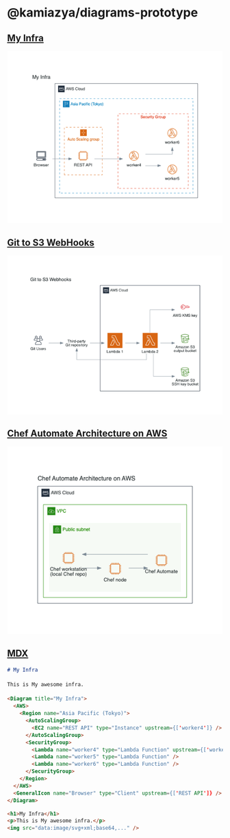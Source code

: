 # @kamiazya/diagrams-prototype

## [My Infra](./examples/aws/src/MyInfra.tsx)

![MyInfra](./examples/aws/MyInfra.png)

## [Git to S3 WebHooks](./examples/aws/src/GitToS3WebHooks.tsx)

![GitToS3WebHooks](./examples/aws/GitToS3WebHooks.png)

## [Chef Automate Architecture on AWS](./examples/aws/src/ChefAutomateArchitectureOnAWS.tsx)

![ChefAutomateArchitectureOnAWS](./examples/aws/ChefAutomateArchitectureOnAWS.png)

## [MDX](./examples/mdx/MyInfra.mdx)

```md
# My Infra

This is My awesome infra.

<Diagram title="My Infra">
  <AWS>
    <Region name="Asia Pacific (Tokyo)">
      <AutoScalingGroup>
        <EC2 name="REST API" type="Instance" upstream={['worker4']} />
      </AutoScalingGroup>
      <SecurityGroup>
        <Lambda name="worker4" type="Lambda Function" upstream={['worker5', 'worker6']} />
        <Lambda name="worker5" type="Lambda Function" />
        <Lambda name="worker6" type="Lambda Function" />
      </SecurityGroup>
    </Region>
  </AWS>
  <GeneralIcon name="Browser" type="Client" upstream={['REST API']} />
</Diagram>
```

```html
<h1>My Infra</h1>
<p>This is My awesome infra.</p>
<img src="data:image/svg+xml;base64,..." />
```
